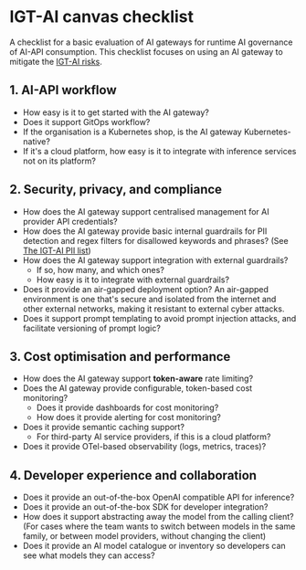 # IGT-AI canvas checklist

A checklist for a basic evaluation of AI gateways for runtime AI governance of
AI-API consumption. This checklist focuses on using an AI gateway to mitigate
the [IGT-AI risks](risks.md).

## 1. AI-API workflow

- How easy is it to get started with the AI gateway?
- Does it support GitOps workflow?
- If the organisation is a Kubernetes shop, is the AI gateway
  Kubernetes-native?
- If it's a cloud platform, how easy is it to integrate
  with inference services not on its platform?

## 2. Security, privacy, and compliance

- How does the AI gateway support centralised management for AI provider
  API credentials?
- How does the AI gateway provide basic internal guardrails for PII detection
  and regex filters for disallowed keywords and phrases? (See
  [The IGT-AI PII list](pii.md))
- How does the AI gateway support integration with external guardrails?
  - If so, how many, and which ones?
  - How easy is it to integrate with external guardrails?
- Does it provide an air-gapped deployment option?
  An air-gapped environment is one that's secure and isolated from
  the internet and other external networks,
  making it resistant to external
  <!-- vale Vale.Spelling = NO -->cyber attacks.<!-- vale Vale.Spelling = YES -->
- Does it support prompt templating to avoid
  prompt injection attacks, and facilitate versioning of prompt logic?

## 3. Cost optimisation and performance

- How does the AI gateway support **token-aware** rate limiting?
- Does the AI gateway provide configurable, token-based cost monitoring?
  - Does it provide dashboards for cost monitoring?
  - How does it provide alerting for cost monitoring?
- Does it provide semantic caching support?
  - For third-party AI service providers, if this is a cloud platform?
- Does it provide OTel-based observability (logs, metrics, traces)?

## 4. Developer experience and collaboration

- Does it provide an out-of-the-box OpenAI compatible API for inference?
- Does it provide an out-of-the-box SDK for developer integration?
- How does it support abstracting away the model from the calling client?
  (For cases where the team wants to switch between models in the same
  family, or between model providers, without changing the client)
- Does it provide an AI model catalogue or inventory so developers can see
  what models they can access?
